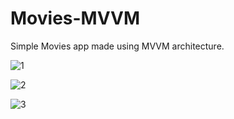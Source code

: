 # Movies-MVVM

Simple Movies app made using MVVM architecture.



![1](https://user-images.githubusercontent.com/73849363/210241922-277c2593-a2d4-4068-9cad-b38eb0c0fa78.png)


![2](https://user-images.githubusercontent.com/73849363/210241926-f36a4ed0-ff2c-4670-90f9-2a64debe4d58.png)


![3](https://user-images.githubusercontent.com/73849363/210241930-ccc24059-e836-4bf8-add9-c6e71129725f.png)
